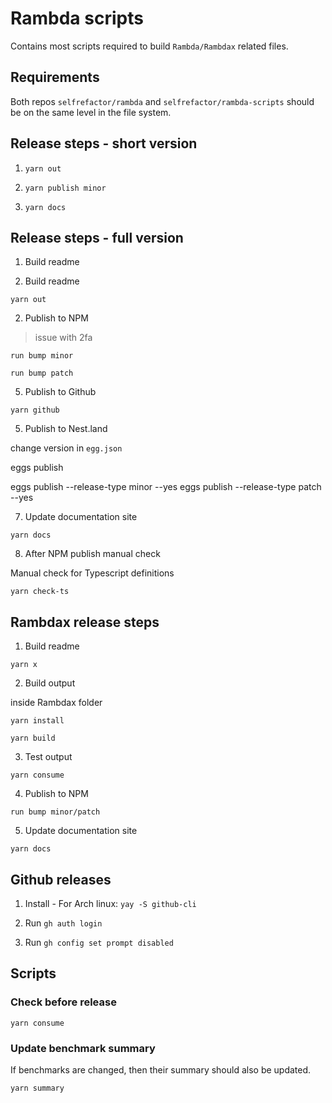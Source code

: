 # Rambda scripts

Contains most scripts required to build `Rambda/Rambdax` related files.

## Requirements

Both repos `selfrefactor/rambda` and `selfrefactor/rambda-scripts` should be on the same level in the file system.

## Release steps - short version

1. `yarn out`

2. `yarn publish minor`

3. `yarn docs`

## Release steps - full version

1. Build readme

1. Build readme

`yarn out`

2. Publish to NPM

> issue with 2fa

`run bump minor`

`run bump patch`

5. Publish to Github

`yarn github`

5. Publish to Nest.land

change version in `egg.json`

eggs publish

eggs publish --release-type minor --yes
eggs publish --release-type patch --yes

7. Update documentation site

`yarn docs`

8. After NPM publish manual check

Manual check for Typescript definitions

`yarn check-ts`

## Rambdax release steps

1. Build readme

`yarn x`

2. Build output

inside Rambdax folder

`yarn install`

`yarn build`

3. Test output

`yarn consume`

4. Publish to NPM

`run bump minor/patch`

5. Update documentation site

`yarn docs`

## Github releases

1. Install - For Arch linux: `yay -S github-cli`

2. Run `gh auth login`

3. Run `gh config set prompt disabled`

## Scripts

### Check before release

`yarn consume`

### Update benchmark summary

If benchmarks are changed, then their summary should also be updated.

`yarn summary`
